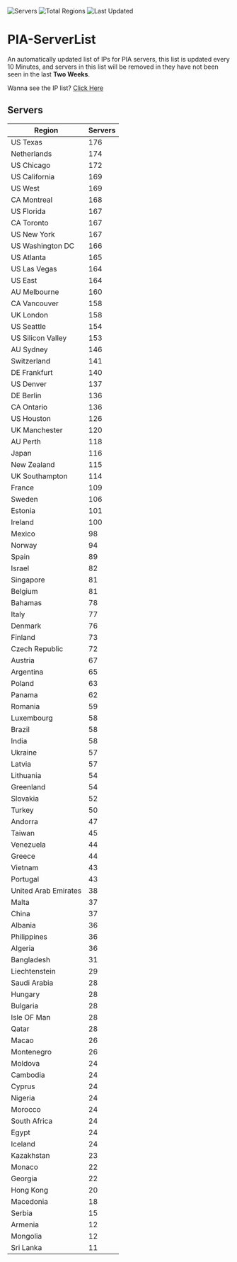 ![Servers](https://img.shields.io/badge/Servers-7,732-darkgreen)
![Total Regions](https://img.shields.io/badge/Total_Regions-97-darkgreen)
![Last Updated](https://img.shields.io/badge/Last_Updated-December_13_2024_11:31_EST-darkgreen)

# PIA-ServerList
An automatically updated list of IPs for PIA servers, this list is updated every 10 Minutes, and servers in this list will be removed in they have not been seen in the last **Two Weeks**.

Wanna see the IP list? [Click Here](./servers.json)

## Servers
| Region               | Servers |
|----------------------|---------|
| US Texas | 176 |
| Netherlands | 174 |
| US Chicago | 172 |
| US California | 169 |
| US West | 169 |
| CA Montreal | 168 |
| US Florida | 167 |
| CA Toronto | 167 |
| US New York | 167 |
| US Washington DC | 166 |
| US Atlanta | 165 |
| US Las Vegas | 164 |
| US East | 164 |
| AU Melbourne | 160 |
| CA Vancouver | 158 |
| UK London | 158 |
| US Seattle | 154 |
| US Silicon Valley | 153 |
| AU Sydney | 146 |
| Switzerland | 141 |
| DE Frankfurt | 140 |
| US Denver | 137 |
| DE Berlin | 136 |
| CA Ontario | 136 |
| US Houston | 126 |
| UK Manchester | 120 |
| AU Perth | 118 |
| Japan | 116 |
| New Zealand | 115 |
| UK Southampton | 114 |
| France | 109 |
| Sweden | 106 |
| Estonia | 101 |
| Ireland | 100 |
| Mexico | 98 |
| Norway | 94 |
| Spain | 89 |
| Israel | 82 |
| Singapore | 81 |
| Belgium | 81 |
| Bahamas | 78 |
| Italy | 77 |
| Denmark | 76 |
| Finland | 73 |
| Czech Republic | 72 |
| Austria | 67 |
| Argentina | 65 |
| Poland | 63 |
| Panama | 62 |
| Romania | 59 |
| Luxembourg | 58 |
| Brazil | 58 |
| India | 58 |
| Ukraine | 57 |
| Latvia | 57 |
| Lithuania | 54 |
| Greenland | 54 |
| Slovakia | 52 |
| Turkey | 50 |
| Andorra | 47 |
| Taiwan | 45 |
| Venezuela | 44 |
| Greece | 44 |
| Vietnam | 43 |
| Portugal | 43 |
| United Arab Emirates | 38 |
| Malta | 37 |
| China | 37 |
| Albania | 36 |
| Philippines | 36 |
| Algeria | 36 |
| Bangladesh | 31 |
| Liechtenstein | 29 |
| Saudi Arabia | 28 |
| Hungary | 28 |
| Bulgaria | 28 |
| Isle OF Man | 28 |
| Qatar | 28 |
| Macao | 26 |
| Montenegro | 26 |
| Moldova | 24 |
| Cambodia | 24 |
| Cyprus | 24 |
| Nigeria | 24 |
| Morocco | 24 |
| South Africa | 24 |
| Egypt | 24 |
| Iceland | 24 |
| Kazakhstan | 23 |
| Monaco | 22 |
| Georgia | 22 |
| Hong Kong | 20 |
| Macedonia | 18 |
| Serbia | 15 |
| Armenia | 12 |
| Mongolia | 12 |
| Sri Lanka | 11 |